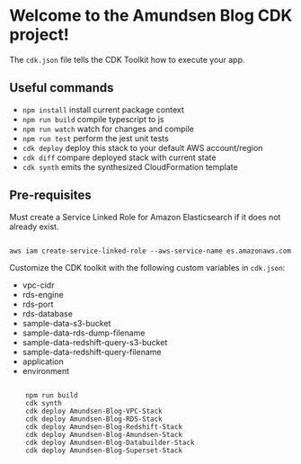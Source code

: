 # Welcome to the Amundsen Blog CDK project!

The `cdk.json` file tells the CDK Toolkit how to execute your app.

## Useful commands

 * `npm install`     install current package context
 * `npm run build`   compile typescript to js
 * `npm run watch`   watch for changes and compile
 * `npm run test`    perform the jest unit tests
 * `cdk deploy`      deploy this stack to your default AWS account/region
 * `cdk diff`        compare deployed stack with current state
 * `cdk synth`       emits the synthesized CloudFormation template

 ## Pre-requisites

Must create a Service Linked Role for Amazon Elasticsearch if it does not already exist.

<pre><code>
aws iam create-service-linked-role --aws-service-name es.amazonaws.com
</code></pre>

Customize the CDK toolkit with the following custom variables in `cdk.json`:
<ul>
    <li>vpc-cidr</li>
    <li>rds-engine</li>
    <li>rds-port</li>
    <li>rds-database</li>
    <li>sample-data-s3-bucket</li>
    <li>sample-data-rds-dump-filename</li>
    <li>sample-data-redshift-query-s3-bucket</li>
    <li>sample-data-redshift-query-filename</li>
    <li>application</li>
    <li>environment</li>
</ul>

<pre><code>
    npm run build
    cdk synth
    cdk deploy Amundsen-Blog-VPC-Stack
    cdk deploy Amundsen-Blog-RDS-Stack
    cdk deploy Amundsen-Blog-Redshift-Stack
    cdk deploy Amundsen-Blog-Amundsen-Stack
    cdk deploy Amundsen-Blog-Databuilder-Stack
    cdk deploy Amundsen-Blog-Superset-Stack
</code></pre>
